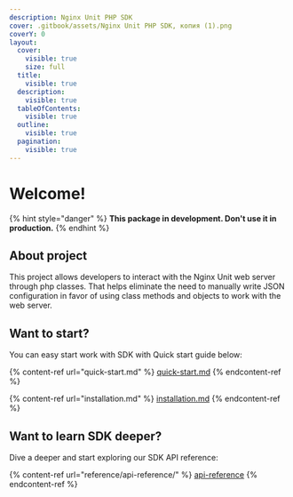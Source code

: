 ```yaml
---
description: Nginx Unit PHP SDK
cover: .gitbook/assets/Nginx Unit PHP SDK, копия (1).png
coverY: 0
layout:
  cover:
    visible: true
    size: full
  title:
    visible: true
  description:
    visible: true
  tableOfContents:
    visible: true
  outline:
    visible: true
  pagination:
    visible: true
---
```


# Welcome!

{% hint style="danger" %}
**This package in development. Don't use it in production.**
{% endhint %}

## About project

This project allows developers to interact with the Nginx Unit web server through php classes. That helps eliminate the need to manually write JSON configuration in favor of using class methods and objects to work with the web server.

## Want to start?

You can easy start work with SDK with Quick start guide below:

{% content-ref url="quick-start.md" %}
[quick-start.md](quick-start.md)
{% endcontent-ref %}

{% content-ref url="installation.md" %}
[installation.md](installation.md)
{% endcontent-ref %}

## Want to learn SDK deeper?

Dive a deeper and start exploring our SDK API reference:

{% content-ref url="reference/api-reference/" %}
[api-reference](reference/api-reference/)
{% endcontent-ref %}

